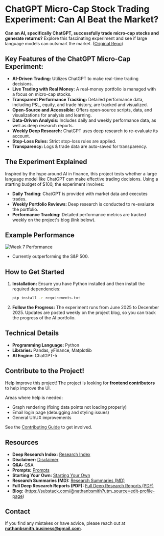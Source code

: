 # ChatGPT Micro-Cap Stock Trading Experiment: Can AI Beat the Market?

**Can an AI, specifically ChatGPT, successfully trade micro-cap stocks and generate returns?**  Explore this fascinating experiment and see if large language models can outsmart the market.  ([Original Repo](https://github.com/LuckyOne7777/ChatGPT-Micro-Cap-Experiment))

## Key Features of the ChatGPT Micro-Cap Experiment:

*   **AI-Driven Trading:** Utilizes ChatGPT to make real-time trading decisions.
*   **Live Trading with Real Money:**  A real-money portfolio is managed with a focus on micro-cap stocks.
*   **Transparent Performance Tracking:** Detailed performance data, including P&L, equity, and trade history, are tracked and visualized.
*   **Open-Source and Accessible:**  Offers open-source scripts, data, and visualizations for analysis and learning.
*   **Data-Driven Analysis:** Includes daily and weekly performance data, as well as deep research reports.
*   **Weekly Deep Research:** ChatGPT uses deep research to re-evaluate its account.
*   **Stop-Loss Rules:** Strict stop-loss rules are applied.
*   **Transparency:** Logs & trade data are auto-saved for transparency.

## The Experiment Explained

Inspired by the hype around AI in finance, this project tests whether a large language model like ChatGPT can make effective trading decisions. Using a starting budget of $100, the experiment involves:

*   **Daily Trading:** ChatGPT is provided with market data and executes trades.
*   **Weekly Portfolio Reviews:** Deep research is conducted to re-evaluate the portfolio.
*   **Performance Tracking:**  Detailed performance metrics are tracked weekly on the project's blog (link below).

## Example Performance

![Week 7 Performance](%286-30%20-%208-15%29%20Results.png)

*   Currently outperforming the S&P 500.

## How to Get Started

1.  **Installation:** Ensure you have Python installed and then install the required dependencies:

    ```bash
    pip install -r requirements.txt
    ```

2.  **Follow the Progress:**  The experiment runs from June 2025 to December 2025. Updates are posted weekly on the project blog, so you can track the progress of the AI portfolio.

## Technical Details

*   **Programming Language:** Python
*   **Libraries:** Pandas, yFinance, Matplotlib
*   **AI Engine:** ChatGPT-5

## Contribute to the Project!

Help improve this project!  The project is looking for **frontend contributors** to help improve the UI.

Areas where help is needed:

*   Graph rendering (fixing data points not loading properly)
*   Email login page (debugging and styling issues)
*   General UI/UX improvements

See the [Contributing Guide](https://github.com/LuckyOne7777/ChatGPT-Portfolio-Overhaul/blob/main/CONTRIBUTING.md) to get involved.

## Resources

*   **Deep Research Index:** [Research Index](https://github.com/LuckyOne7777/ChatGPT-Micro-Cap-Experiment/blob/main/Experiment%20Details/Deep%20Research%20Index.md)
*   **Disclaimer:** [Disclaimer](https://github.com/LuckyOne7777/ChatGPT-Micro-Cap-Experiment/blob/main/Experiment%20Details/Disclaimer.md)
*   **Q&A:** [Q&A](https://github.com/LuckyOne7777/ChatGPT-Micro-Cap-Experiment/blob/main/Experiment%20Details/Q%26A.md)
*   **Prompts:** [Prompts](https://github.com/LuckyOne7777/ChatGPT-Micro-Cap-Experiment/blob/main/Experiment%20Details/Prompts.md)
*   **Starting Your Own:** [Starting Your Own](https://github.com/LuckyOne7777/ChatGPT-Micro-Cap-Experiment/blob/main/Start%20Your%20Own/README.md)
*   **Research Summaries (MD):** [Research Summaries (MD)](https://github.com/LuckyOne7777/ChatGPT-Micro-Cap-Experiment/tree/main/Weekly%20Deep%20Research%20(MD))
*   **Full Deep Research Reports (PDF):** [Full Deep Research Reports (PDF)](https://github.com/LuckyOne7777/ChatGPT-Micro-Cap-Experiment/tree/main/Weekly%20Deep%20Research%20(PDF))
*   **Blog:** (https://substack.com/@nathanbsmith?utm_source=edit-profile-page)

## Contact

If you find any mistakes or have advice, please reach out at **nathanbsmith.business@gmail.com**.
